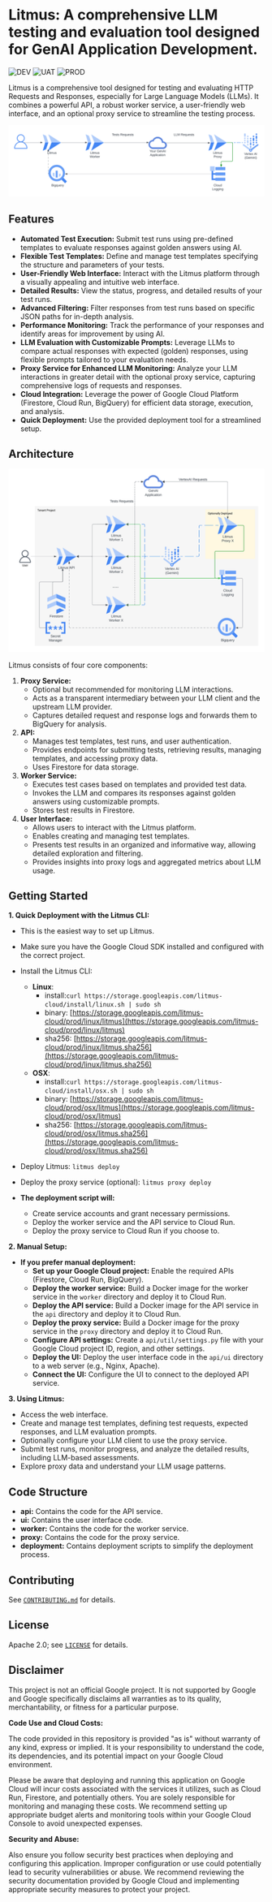 # Litmus: A comprehensive LLM testing and evaluation tool designed for GenAI Application Development.

![DEV](https://github.com/google/litmus/actions/workflows/dev_deploy.yml/badge.svg)
![UAT](https://github.com/google/litmus/actions/workflows/uat_deploy.yml/badge.svg)
![PROD](https://github.com/google/litmus/actions/workflows/prod_deploy.yml/badge.svg)

Litmus is a comprehensive tool designed for testing and evaluating HTTP Requests and Responses, especially for Large Language Models (LLMs).
It combines a powerful API, a robust worker service, a user-friendly web interface, and an optional proxy service to streamline the testing process.

![Litmus LLM Testing](/docs/public/img/litmus.png)

## Features

- **Automated Test Execution:** Submit test runs using pre-defined templates to evaluate responses against golden answers using AI.
- **Flexible Test Templates:** Define and manage test templates specifying the structure and parameters of your tests.
- **User-Friendly Web Interface:** Interact with the Litmus platform through a visually appealing and intuitive web interface.
- **Detailed Results:** View the status, progress, and detailed results of your test runs.
- **Advanced Filtering:** Filter responses from test runs based on specific JSON paths for in-depth analysis.
- **Performance Monitoring:** Track the performance of your responses and identify areas for improvement by using AI.
- **LLM Evaluation with Customizable Prompts:** Leverage LLMs to compare actual responses with expected (golden) responses, using flexible prompts tailored to your evaluation needs.
- **Proxy Service for Enhanced LLM Monitoring:** Analyze your LLM interactions in greater detail with the optional proxy service, capturing comprehensive logs of requests and responses.
- **Cloud Integration:** Leverage the power of Google Cloud Platform (Firestore, Cloud Run, BigQuery) for efficient data storage, execution, and analysis.
- **Quick Deployment:** Use the provided deployment tool for a streamlined setup.

## Architecture

![Litmus Architecture](/docs/public/img/litmus-architecture.png)

Litmus consists of four core components:

1. **Proxy Service:**
   - Optional but recommended for monitoring LLM interactions.
   - Acts as a transparent intermediary between your LLM client and the upstream LLM provider.
   - Captures detailed request and response logs and forwards them to BigQuery for analysis.
2. **API:**
   - Manages test templates, test runs, and user authentication.
   - Provides endpoints for submitting tests, retrieving results, managing templates, and accessing proxy data.
   - Uses Firestore for data storage.
3. **Worker Service:**
   - Executes test cases based on templates and provided test data.
   - Invokes the LLM and compares its responses against golden answers using customizable prompts.
   - Stores test results in Firestore.
4. **User Interface:**
   - Allows users to interact with the Litmus platform.
   - Enables creating and managing test templates.
   - Presents test results in an organized and informative way, allowing detailed exploration and filtering.
   - Provides insights into proxy logs and aggregated metrics about LLM usage.

## Getting Started

**1. Quick Deployment with the Litmus CLI:**

- This is the easiest way to set up Litmus.
- Make sure you have the Google Cloud SDK installed and configured with the correct project.

- Install the Litmus CLI:

  - **Linux**:
    - install:`curl https://storage.googleapis.com/litmus-cloud/install/linux.sh | sudo sh`
    - binary: [https://storage.googleapis.com/litmus-cloud/prod/linux/litmus](https://storage.googleapis.com/litmus-cloud/prod/linux/litmus)
    - sha256: [https://storage.googleapis.com/litmus-cloud/prod/linux/litmus.sha256](https://storage.googleapis.com/litmus-cloud/prod/linux/litmus.sha256)
  - **OSX**:
    - install:`curl https://storage.googleapis.com/litmus-cloud/install/osx.sh | sudo sh`
    - binary: [https://storage.googleapis.com/litmus-cloud/prod/osx/litmus](https://storage.googleapis.com/litmus-cloud/prod/osx/litmus)
    - sha256: [https://storage.googleapis.com/litmus-cloud/prod/osx/litmus.sha256](https://storage.googleapis.com/litmus-cloud/prod/osx/litmus.sha256)

- Deploy Litmus:
  `litmus deploy`

- Deploy the proxy service (optional):
  `litmus proxy deploy`

- **The deployment script will:**
  - Create service accounts and grant necessary permissions.
  - Deploy the worker service and the API service to Cloud Run.
  - Deploy the proxy service to Cloud Run if you choose to.

**2. Manual Setup:**

- **If you prefer manual deployment:**
  - **Set up your Google Cloud project:** Enable the required APIs (Firestore, Cloud Run, BigQuery).
  - **Deploy the worker service:** Build a Docker image for the worker service in the `worker` directory and deploy it to Cloud Run.
  - **Deploy the API service:** Build a Docker image for the API service in the `api` directory and deploy it to Cloud Run.
  - **Deploy the proxy service:** Build a Docker image for the proxy service in the `proxy` directory and deploy it to Cloud Run.
  - **Configure API settings:** Create a `api/util/settings.py` file with your Google Cloud project ID, region, and other settings.
  - **Deploy the UI:** Deploy the user interface code in the `api/ui` directory to a web server (e.g., Nginx, Apache).
  - **Connect the UI:** Configure the UI to connect to the deployed API service.

**3. Using Litmus:**

- Access the web interface.
- Create and manage test templates, defining test requests, expected responses, and LLM evaluation prompts.
- Optionally configure your LLM client to use the proxy service.
- Submit test runs, monitor progress, and analyze the detailed results, including LLM-based assessments.
- Explore proxy data and understand your LLM usage patterns.

## Code Structure

- **api:** Contains the code for the API service.
- **ui:** Contains the user interface code.
- **worker:** Contains the code for the worker service.
- **proxy:** Contains the code for the proxy service.
- **deployment:** Contains deployment scripts to simplify the deployment process.

## Contributing

See [`CONTRIBUTING.md`](CONTRIBUTING.md) for details.

## License

Apache 2.0; see [`LICENSE`](LICENSE) for details.

## Disclaimer

This project is not an official Google project. It is not supported by Google and Google specifically disclaims all warranties as to its quality, merchantability, or fitness for a particular purpose.

**Code Use and Cloud Costs:**

The code provided in this repository is provided "as is" without warranty of any kind, express or implied. It is your responsibility to understand the code, its dependencies, and its potential impact on your Google Cloud environment.

Please be aware that deploying and running this application on Google Cloud will incur costs associated with the services it utilizes, such as Cloud Run, Firestore, and potentially others. You are solely responsible for monitoring and managing these costs. We recommend setting up appropriate budget alerts and monitoring tools within your Google Cloud Console to avoid unexpected expenses.

**Security and Abuse:**

Also ensure you follow security best practices when deploying and configuring this application. Improper configuration or use could potentially lead to security vulnerabilities or abuse. We recommend reviewing the security documentation provided by Google Cloud and implementing appropriate security measures to protect your project.

